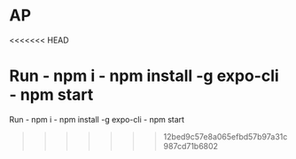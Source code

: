 # AP
<<<<<<< HEAD

Run 
    - npm i 
    - npm install -g expo-cli 
    - npm start
=======
Run - npm i
    - npm install -g expo-cli
    - npm start
>>>>>>> 12bed9c57e8a065efbd57b97a31c987cd71b6802

